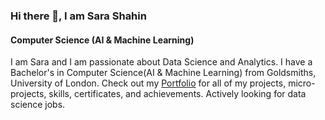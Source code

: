 
### Hi there 👋, I am Sara Shahin
#### Computer Science (AI & Machine Learning)

I am Sara and I am passionate about Data Science and Analytics. I have a Bachelor's in Computer Science(AI & Machine Learning) from Goldsmiths, University of London. Check out my [Portfolio](https://github.com/sarashahin/MyOfficialPortfolio/blob/main/README.md) for all of my projects, micro-projects, skills, certificates, and achievements. Actively looking for data science jobs.

  











